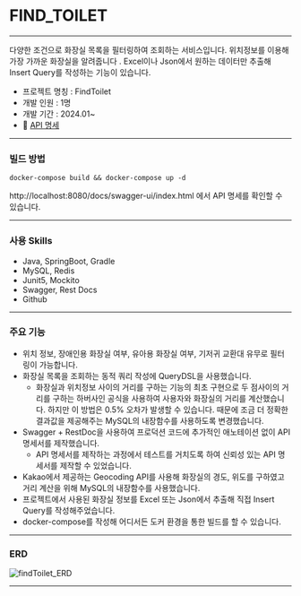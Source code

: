 # FIND_TOILET

---

다양한 조건으로 화장실 목록을 필터링하여 조회하는 서비스입니다.
위치정보를 이용해 가장 가까운 화장실을 알려줍니다 .
Excel이나 Json에서 원하는 데이터만 추출해 Insert Query를 작성하는 기능이 있습니다.

- 프로젝트 명칭 : FindToilet
- 개발 인원 : 1명
- 개발 기간 : 2024.01~
- 📄 [API 명세](https://www.notion.so/d0ef1bdd0bfd4aa8bae448e0eab95326?pvs=21)

---

### 빌드 방법

```docker
docker-compose build && docker-compose up -d
```

http://localhost:8080/docs/swagger-ui/index.html 에서 API 명세를 확인할 수 있습니다.

---

### 사용 Skills

- Java, SpringBoot, Gradle
- MySQL, Redis
- Junit5, Mockito
- Swagger, Rest Docs
- Github

---

### 주요 기능

- 위치 정보, 장애인용 화장실 여부, 유아용 화장실 여부, 기저귀 교환대 유무로 필터링이 가능합니다.
- 화장실 목록을 조회하는 동적 쿼리 작성에 QueryDSL을 사용했습니다.
    - 화장실과 위치정보 사이의 거리를 구하는 기능의 최초 구현으로 두 점사이의 거리를 구하는 하버사인 공식을 사용하여 사용자와 화장실의 거리를 계산했습니다. 하지만 이 방법은 0.5% 오차가 발생할 수 있습니다. 때문에 조금 더 정확한 결과값을 제공해주는 MySQL의 내장함수를 사용하도록 변경했습니다.
- Swagger + RestDoc을 사용하여 프로덕션 코드에 추가적인 애노테이션 없이 API 명세서를 제작했습니다.
    - API 명세서를 제작하는 과정에서 테스트를 거치도록 하여 신뢰성 있는 API 명세서를 제작할 수 있었습니다.
- Kakao에서 제공하는 Geocoding API를 사용해 화장실의 경도, 위도를 구하였고 거리 계산을 위해 MySQL의 내장함수를 사용했습니다.
- 프로젝트에서 사용된 화장실 정보를 Excel 또는 Json에서 추출해 직접 Insert Query를 작성해주었습니다.
- docker-compose를 작성해 어디서든 도커 환경을 통한 빌드를 할 수 있습니다.

---

### ERD

![findToilet_ERD](https://github.com/hankyu0301/findToilet/assets/77604789/5422d140-869c-41dc-aa5e-55b4f2f8f3bb)


---
